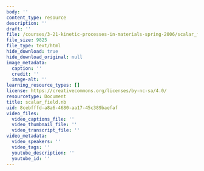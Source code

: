 ```yaml
---
body: ''
content_type: resource
description: ''
draft: ''
file: /courses/3-21-kinetic-processes-in-materials-spring-2006/scalar_field.nb
file_size: 9825
file_type: text/html
hide_download: true
hide_download_original: null
image_metadata:
  caption: ''
  credit: ''
  image-alt: ''
learning_resource_types: []
license: https://creativecommons.org/licenses/by-nc-sa/4.0/
resourcetype: Document
title: scalar_field.nb
uid: 8cebfffd-a8a6-4680-aa17-45c389baefaf
video_files:
  video_captions_file: ''
  video_thumbnail_file: ''
  video_transcript_file: ''
video_metadata:
  video_speakers: ''
  video_tags: ''
  youtube_description: ''
  youtube_id: ''
---
```

